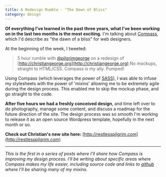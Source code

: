 ```yaml
---
title: A Redesign Rumble - "The Dawn of Bliss"
category: design
---
```


**Of everything I've learned in the past three years, what I've been working on in the last two months is the most exciting.** I'm talking about [Compass](http://compass-style.org), which I'd describe as "the dawn of a bliss" for web designers.

At the beginning of the week, I tweeted:

> 5 hour rumble with [@pilgrimgeorge](http://twitter.com/pilgrimgeorge) on a redesign of [http://christiangeorge.org](http://christiangeorge.org) No mockups, straight to HTML/CSS. Compass is my ally. Pumped!

Using Compass (which leverages the power of [SASS](http://sass-lang.com)), I was able to infuse my stylesheets with the power of 'mixins' allowing me to be extremely agile during the design process. This enabled me to skip the mockup phase, and go straight to the code.

<!--more-->
**After five hours we had a freshly conceived design**, and time left over to do photography, manage some content, and discuss a roadmap for the future direction of the site. The design process was so smooth I'm working to release it as an open source Wordpress template, hopefully in the next month or so.

**Check out Christian's new site here:** [http://restlesspilgrim.com](http://restlesspilgrim.com)

---

*This is the first in a series of posts where I'll share how Compass is improving my design process. I'll be writing about specific areas where Compass makes my life easier, including source code and links to [github](http://github.com/imathis) where I'll be sharing many of my mixins.*
